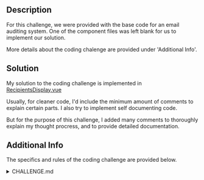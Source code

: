 ## Description
For this challenge, we were provided with the base code for an email auditing system. One of the component files was left blank for us to implement our solution.

More details about the coding chalenge are provided under 'Additional Info'.

## Solution
My solution to the coding challenge is implemented in [RecipientsDisplay.vue](https://github.com/beverlyn/coding-challenge-hennge/blob/main/src/components/RecipientsDisplay.vue)

Usually, for cleaner code, I'd include the minimum amount of comments to explain certain parts. I also try to implement self documenting code.

But for the purpose of this challenge, I added many comments to thoroughly explain my thought procress, and to provide detailed documentation.

## Additional Info
The specifics and rules of the coding challenge are provided below.
<details><summary>CHALLENGE.md</summary>
<p>

# Challenge Details

Development of an `Email Audit` system is currently in progress. Assume that this project is a real project and is being used in a production environment on a trial basis, since the features are not yet complete.

As the first assignment, two UI elements need to be implemented:

- The first one is called `RecipientsDisplay`, it is a table cell that is used to intelligently show email recipients inside the `AuditTable` component. This cell will trim recipients that are too long to display in the table.
- The second element is called `RecipientTooltip`, a tooltip-like component that will be used to display all of the email recipients, even ones that are trimmed in the table cell.

The task is to implement these UI elements in the `RecipientsDisplay` file within any of the included frameworks. Modifying or adding new props, re-ordering the recipients, and adding new or extra functionalities and features are not allowed in this assignment. Additionally, the component needs to be written in **Typescript**.

## `RecipientsDisplay`

- If all the recipient email addresses fit in the available space, we can simply display them delimited by a comma and space (e.g. `a, b`).
- When there is not enough space to display all recipients, we trim the text. However, to prevent showing clipped email addresses that are hard to read, we trim entire email addresses. If we cannot fit the entirety of a recipient email address, it shouldn't be shown at all.
- When at least one recipient is trimmed, we put a comma, space, and ellipsis after the last fitting recipient (e.g. `a, b, ...`). Furthermore, the rightmost end of the column should show a badge with the number of trimmed recipients (`+N`). We have provided the badge as a component called `RecipientsBadge` under `src/components`, and it accepts the number of truncated recipients as a prop.
- If there is not enough space to show even the first recipient, the badge should show the number of trimmed recipients excluding the first recipient, and the recipient should be truncated with an ellipsis only. If there is only one recipient, there will be no badge, and the recipient should still be truncated by an ellipsis.
- This functionality should work on any screen size and when the screen is resized. For simplicity, this will only be tested in a recent version of a Chromium browser.
- Do not modify or add new props to the `RecipientsBadge` component.
- Do not re-order the recipients.
- Do not add new/extra functionalities and features.

Assume that an employee can send an email to many recipients. Due to the limited amount of space, the information has to be displayed well. The design team has come up with the following design specifications:

- If all the email addresses in the recipients list fit in the available space, display them as they are, delimited by a comma and space (e.g. `John.Smith@gmail.com, Jane.Smith@outlook.com`).
- If there is not enough space to display the entire recipients list, it must be trimmed. To prevent showing clipped email addresses that are hard to read, show only the portion of the recipients list that does fit. In other words, if the entirety of an email address does not fit, it must not be shown.
- If the recipients list has been trimmed (i.e. at least one email address is not shown), add `, ...` after the last email address shown. Furthermore, the rightmost end of the column must indicate the number of trimmed recipients with the provided `RecipientsBadge` component.
- A special case is given to the first recipient. If there is not enough space to fit even the first recipient's email address, the email address is allowed to be clipped with an ellipsis. If there is only one recipient, a badge must not be shown. If there is more than one recipient, the first recipient must be excluded from the number of trimmed recipients in the badge.
- This functionality should work on any screen size and when the screen is resized. For simplicity, this will only be tested in a recent version of a `Chromium` browser.
- For the element that holds the list of recipients, the `display` must be set to `flex` and the `align-items` property must be set to `center` to ensure alignment correctness.

### `RecipientsDisplay` Examples

**Trim recipients that do not fit in the column. Show `, ...` after the last fitting recipient and a badge with `+N` at the end of the column.**

![Email trim example 1](https://github.com/beverlyn/coding-challenge-hennge/assets/10805478/4c96da9f-295a-410b-8695-bc9b0111e311)

**If there is not enough space to show the ellipsis and the extra space, trim that recipient as well.**

Incorrect:

![Email trim example 2A](https://github.com/beverlyn/coding-challenge-hennge/assets/10805478/ad2632f5-c0ee-4d38-b6e3-81ee43b90b89)

Correct:

![Email trim example 2B](https://github.com/beverlyn/coding-challenge-hennge/assets/10805478/e5728f36-308f-4100-aac5-d6feca3d00e8)

**If there is not enough space to show the first recipient, the badge should show the number of trimmed recipients excluding the first recipient, and the recipient should be truncated with an ellipsis only. If there is only one recipient, there should be no badge.**

Two recipients:

![Email trim example 3A](https://github.com/beverlyn/coding-challenge-hennge/assets/10805478/264efa1a-57b6-403d-a801-b749f04e82c9)

One recipient:

![Email trim example 3B](https://github.com/beverlyn/coding-challenge-hennge/assets/10805478/cb743e36-1bf5-4b49-af01-ad2f0a68f544)

## `RecipientsTooltip`

Assume a use-case exists where the entirety of a recipient list must be made visible. The solution provided by the design team is to show the full list of the recipients at the **top right** corner of the viewport.

- The recipients list must be shown in a tooltip at the **top right** corner of the viewport.
- The tooltip must only be shown when the user hovers over a `RecipientsBadge` component.
- The tooltip must not be shown if the user is not hovering over a badge.
- The tooltip must display all of the email addresses in the recipients list, delimited by a comma and space (e.g. `John.Smith@gmail.com, Jane.Smith@outlook.com`).
- Do not create a new file, the tooltip must be located inside the `RecipientsDisplay` file.
- Do not re-order the recipients, display them as they are.
- Do not add new/extra functionalities and features.
- The tooltip should have the following styles:
  - Margin from the top right corner of the viewport is `8px`.
  - Padding top and bottom are `8px`.
  - Padding left and right are `16px`.
  - Background color is `#666`.
  - Text color is `#f0f0f0`.
  - Border radius is `24px`.
  - The `display` property must be set to `flex` and the `align-items` property must be set to `center` to ensure alignment correctness.

### `RecipientsTooltip` Examples

**An example format of showing the recipients list in the tooltip.**

```bash
a@test.example.com, b@test.example.com, c@test.example.com
```

**The example of margins for the recipients list.**

<img width="1308" alt="Tooltip example 1" src="https://github.com/beverlyn/coding-challenge-hennge/assets/10805478/a839edb6-de11-458f-a112-2b415e635e4c">

**The style example for recipients list in the tooltip.**

<img width="1186" alt="Tooltip example 2" src="https://github.com/beverlyn/coding-challenge-hennge/assets/10805478/69e19375-b420-4232-b1a8-f08f63d70fac">

</p>
</details> 
